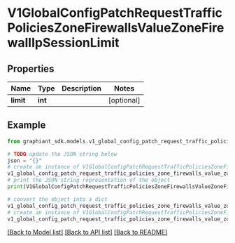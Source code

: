 # V1GlobalConfigPatchRequestTrafficPoliciesZoneFirewallsValueZoneFirewallIpSessionLimit


## Properties

Name | Type | Description | Notes
------------ | ------------- | ------------- | -------------
**limit** | **int** |  | [optional] 

## Example

```python
from graphiant_sdk.models.v1_global_config_patch_request_traffic_policies_zone_firewalls_value_zone_firewall_ip_session_limit import V1GlobalConfigPatchRequestTrafficPoliciesZoneFirewallsValueZoneFirewallIpSessionLimit

# TODO update the JSON string below
json = "{}"
# create an instance of V1GlobalConfigPatchRequestTrafficPoliciesZoneFirewallsValueZoneFirewallIpSessionLimit from a JSON string
v1_global_config_patch_request_traffic_policies_zone_firewalls_value_zone_firewall_ip_session_limit_instance = V1GlobalConfigPatchRequestTrafficPoliciesZoneFirewallsValueZoneFirewallIpSessionLimit.from_json(json)
# print the JSON string representation of the object
print(V1GlobalConfigPatchRequestTrafficPoliciesZoneFirewallsValueZoneFirewallIpSessionLimit.to_json())

# convert the object into a dict
v1_global_config_patch_request_traffic_policies_zone_firewalls_value_zone_firewall_ip_session_limit_dict = v1_global_config_patch_request_traffic_policies_zone_firewalls_value_zone_firewall_ip_session_limit_instance.to_dict()
# create an instance of V1GlobalConfigPatchRequestTrafficPoliciesZoneFirewallsValueZoneFirewallIpSessionLimit from a dict
v1_global_config_patch_request_traffic_policies_zone_firewalls_value_zone_firewall_ip_session_limit_from_dict = V1GlobalConfigPatchRequestTrafficPoliciesZoneFirewallsValueZoneFirewallIpSessionLimit.from_dict(v1_global_config_patch_request_traffic_policies_zone_firewalls_value_zone_firewall_ip_session_limit_dict)
```
[[Back to Model list]](../README.md#documentation-for-models) [[Back to API list]](../README.md#documentation-for-api-endpoints) [[Back to README]](../README.md)


